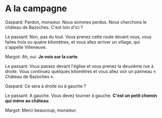 # A la campagne

Gaspard: Pardon, monsieur. Nous sommes perdus. Nous cherchons le château de Bazoches. C'est loin d'ici ?

Le passant: Non, pas du tout. Vous prenez cette route devant vous, vous faites trois ou quatre kilomètres, et vous allez arriver un village, qui s'appelle Villeneuve.

Margot: Ah, oui. **Je vois sur la carte**.

Le passant: Vous passez devant l'église et vous prenez la deuxième rue à droite. Vous continuez quelques kilomètres et vous allez voir un panneau « Château de Bazoches ».

Gaspard: Ce sera à droite ou à gauche ?

Le passant: A gauche. Vous devez tourner à gauche. **C'est un petit chemin qui mène au château**.

Margot: Merci beaucoup, monsieur.
